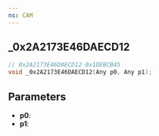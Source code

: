 ```yaml
---
ns: CAM
---
```

## _0x2A2173E46DAECD12

```c
// 0x2A2173E46DAECD12 0x1DEBCB45
void _0x2A2173E46DAECD12(Any p0, Any p1);
```


## Parameters
* **p0**: 
* **p1**: 

